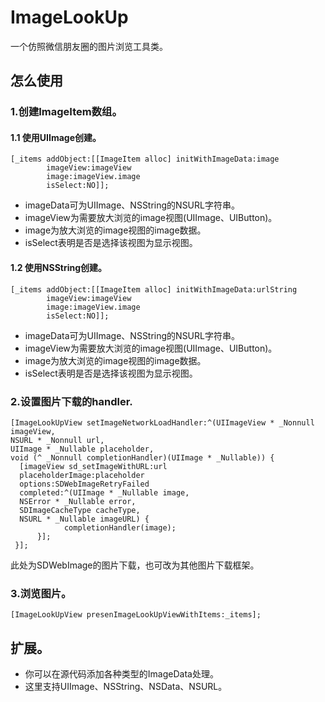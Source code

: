 # ImageLookUp

一个仿照微信朋友圈的图片浏览工具类。

## 怎么使用

### 1.创建ImageItem数组。

#### 1.1 使用UIImage创建。
```objc
[_items addObject:[[ImageItem alloc] initWithImageData:image
        imageView:imageView
        image:imageView.image
        isSelect:NO]];
```
* imageData可为UIImage、NSString的NSURL字符串。
* imageView为需要放大浏览的image视图(UIImage、UIButton)。
* image为放大浏览的image视图的image数据。
* isSelect表明是否是选择该视图为显示视图。

#### 1.2 使用NSString创建。
```objc
[_items addObject:[[ImageItem alloc] initWithImageData:urlString
        imageView:imageView
        image:imageView.image
        isSelect:NO]];
```
* imageData可为UIImage、NSString的NSURL字符串。
* imageView为需要放大浏览的image视图(UIImage、UIButton)。
* image为放大浏览的image视图的image数据。
* isSelect表明是否是选择该视图为显示视图。

### 2.设置图片下载的handler.
```objc
[ImageLookUpView setImageNetworkLoadHandler:^(UIImageView * _Nonnull imageView,
NSURL * _Nonnull url,
UIImage * _Nullable placeholder,
void (^ _Nonnull completionHandler)(UIImage * _Nullable)) {
  [imageView sd_setImageWithURL:url
  placeholderImage:placeholder
  options:SDWebImageRetryFailed
  completed:^(UIImage * _Nullable image,
  NSError * _Nullable error,
  SDImageCacheType cacheType,
  NSURL * _Nullable imageURL) {
            completionHandler(image);
      }];
 }];
 ```

此处为SDWebImage的图片下载，也可改为其他图片下载框架。
 
 ### 3.浏览图片。
 ```objc
 [ImageLookUpView presenImageLookUpViewWithItems:_items];
```

## 扩展。

* 你可以在源代码添加各种类型的ImageData处理。
* 这里支持UIImage、NSString、NSData、NSURL。
